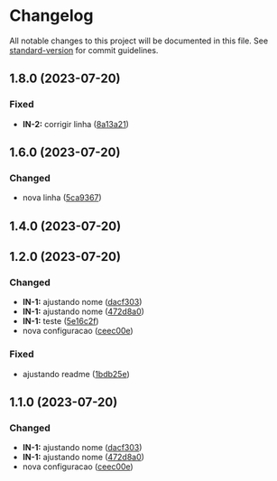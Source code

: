 # Changelog

All notable changes to this project will be documented in this file. See [standard-version](https://github.com/conventional-changelog/standard-version) for commit guidelines.

## 1.8.0 (2023-07-20)


### Fixed

* **IN-2:** corrigir linha ([8a13a21](https://github.com/mokkapps/changelog-generator-demo/commits/8a13a21c10171e978823015531a061c26ebce297))

## 1.6.0 (2023-07-20)


### Changed

* nova linha ([5ca9367](https://github.com/mokkapps/changelog-generator-demo/commits/5ca936705e5c053def3256419e8ed9ff4b2ce36d))

## 1.4.0 (2023-07-20)

## 1.2.0 (2023-07-20)


### Changed

* **IN-1:** ajustando nome ([dacf303](https://github.com/mokkapps/changelog-generator-demo/commits/dacf303edc3d110cf07e624d6e30fac1ec00fee5))
* **IN-1:** ajustando nome ([472d8a0](https://github.com/mokkapps/changelog-generator-demo/commits/472d8a076ed7074baca0199584f3b91c5adfa8e1))
* **IN-1:** teste ([5e16c2f](https://github.com/mokkapps/changelog-generator-demo/commits/5e16c2fb29267b24bed8673de1b880755a413097))
* nova configuracao ([ceec00e](https://github.com/mokkapps/changelog-generator-demo/commits/ceec00e48f8bd140c44252c626cf3521e44bef4a))


### Fixed

* ajustando readme ([1bdb25e](https://github.com/mokkapps/changelog-generator-demo/commits/1bdb25e854377f8ed65eea7b78b4758c1910979f))

## 1.1.0 (2023-07-20)


### Changed

* **IN-1:** ajustando nome ([dacf303](https://github.com/mokkapps/changelog-generator-demo/commits/dacf303edc3d110cf07e624d6e30fac1ec00fee5))
* **IN-1:** ajustando nome ([472d8a0](https://github.com/mokkapps/changelog-generator-demo/commits/472d8a076ed7074baca0199584f3b91c5adfa8e1))
* nova configuracao ([ceec00e](https://github.com/mokkapps/changelog-generator-demo/commits/ceec00e48f8bd140c44252c626cf3521e44bef4a))
